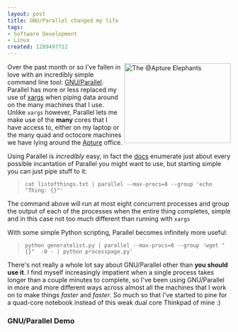 ```yaml
--- 
layout: post
title: GNU/Parallel changed my life
tags: 
- Software Development
- Linux
created: 1289497712
---
```

<a href="http://www.flickr.com/photos/agentdero/5082431682/" title="The @Apture Elephants by agentdero, on Flickr"><img src="http://farm5.static.flickr.com/4025/5082431682_0fef51e059_m.jpg" width="240" height="180" alt="The @Apture Elephants" align="right" /></a>

Over the past month or so I've fallen in love with an incredibly simple command line tool: [GNU/Parallel](http://www.gnu.org/software/parallel/). Parallel has more or less replaced my use of [xargs](https://secure.wikimedia.org/wikipedia/en/wiki/xargs) when piping data around on the many machines that I use. 
Unlike `xargs` however, Parallel lets me make use of the **many** cores that I have access to, either on my laptop or the many quad and octocore machines we have lying around the [Apture](http://twitter.com/apture) office.


Using Parallel is *incredibly* easy, in fact the [docs](http://savannah.gnu.org/projects/parallel/) enumerate just about every possible incantation of Parallel you might want to use, but starting simple you can just pipe stuff to it:


> `cat listofthings.txt | parallel --max-procs=8 --group 'echo "Thing: {}"'`

The command above will run at most eight concurrent processes and group the output of each of the processes when the entire thing completes, simple and in this case not too much different than running with `xargs`


With some simple Python scripting, Parallel becomes infinitely more useful:

> `python generatelist.py | parallel --max-procs=8 --group 'wget "{}"  -O - | python processpage.py'`


There's not really a whole lot say about GNU/Parallel other than **you should use it**. I find myself increasingly impatient when a single process takes longer than a couple minutes to complete, so I've been using GNU/Parallel in more and more different ways across almost all the machines that I work on to make things *faster* and *faster*. So much so that I've started to pine for a quad-core notebook instead of this weak dual core Thinkpad of mine :)



### GNU/Parallel Demo

<center><object width="560" height="340"><param name="movie" value="http://www.youtube.com/v/OpaiGYxkSuQ?fs=1&amp;hl=en_US"></param><param name="allowFullScreen" value="true"></param><param name="allowscriptaccess" value="always"></param><embed src="http://www.youtube.com/v/OpaiGYxkSuQ?fs=1&amp;hl=en_US" type="application/x-shockwave-flash" allowscriptaccess="always" allowfullscreen="true" width="560" height="340"></embed></object></center>
